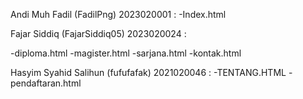 Andi Muh Fadil (FadilPng) 2023020001 :
-Index.html

Fajar Siddiq (FajarSiddiq05) 2023020024 :

-diploma.html
-magister.html
-sarjana.html
-kontak.html

Hasyim Syahid Salihun (fufufafak) 2021020046 :
-TENTANG.HTML
-pendaftaran.html
